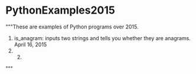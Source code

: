 # PythonExamples2015

"""These are examples of Python programs over 2015. 
1. is_anagram: inputs two strings and tells you whether they are anagrams. April 16, 2015
2. 2.





"""
